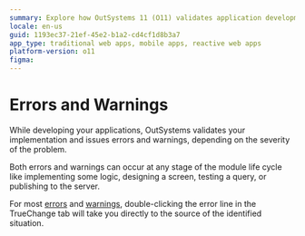 ```yaml
---
summary: Explore how OutSystems 11 (O11) validates application development by issuing errors and warnings at various stages of the module lifecycle.
locale: en-us
guid: 1193ec37-21ef-45e2-b1a2-cd4cf1d8b3a7
app_type: traditional web apps, mobile apps, reactive web apps
platform-version: o11
figma: 
---
```


# Errors and Warnings

While developing your applications, OutSystems validates your implementation and issues errors and warnings, depending on the severity of the problem.

Both errors and warnings can occur at any stage of the module life cycle like implementing some logic, designing a screen, testing a query, or publishing to the server.

For most [errors](../errors-and-warnings/errors/intro-errors.md) and [warnings](../errors-and-warnings/warnings/intro-warnings.md), double-clicking the error line in the TrueChange tab will take you directly to the source of the identified situation.
